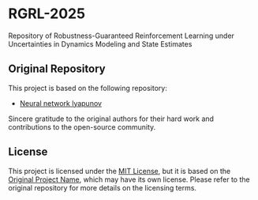# RGRL-2025
Repository of Robustness-Guaranteed Reinforcement Learning under Uncertainties in Dynamics Modeling and State Estimates

## Original Repository

This project is based on the following repository:

- [Neural network lyapunov](https://github.com/StanfordASL/neural-network-lyapunov)

Sincere gratitude to the original authors for their hard work and contributions to the open-source community.

## License
This project is licensed under the [MIT License](LICENSE), but it is based on the [Original Project Name](https://github.com/original-author/repository), which may have its own license. Please refer to the original repository for more details on the licensing terms.
